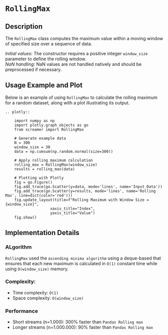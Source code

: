 # `RollingMax`

## Description
The `RollingMax` class computes the maximum value within a moving window of specified size over a sequence of data. 


*Initial values*: The constructor requires a positive integer `window_size` parameter to define the rolling window.  
*NaN handling*: NaN values are not handled natively and should be preprocessed if necessary.

## Usage Example and Plot
Below is an example of using `RollingMax` to calculate the rolling maximum for a random dataset, along with a plot illustrating its output.

```{eval-rst}
.. plotly::

    import numpy as np
    import plotly.graph_objects as go
    from screamer import RollingMax

    # Generate example data
    N = 300
    window_size = 30
    data = np.cumsum(np.random.normal(size=300))

    # Apply rolling maximum calculation
    rolling_max = RollingMax(window_size)
    results = rolling_max(data)

    # Plotting with Plotly
    fig = go.Figure()
    fig.add_trace(go.Scatter(y=data, mode='lines', name='Input Data'))
    fig.add_trace(go.Scatter(y=results, mode='lines', name='Rolling Max', line=dict(color='red')))
    fig.update_layout(title=f"Rolling Maximum with Window Size = {window_size}",
                    xaxis_title="Index",
                    yaxis_title="Value")
    fig.show()
```


## Implementation Details

### ALgorithm

`RollingMax` used the `ascending minima algorithm` using a deque-based that ensures that each new maximum is calculated in `O(1)` constant time while using `O(window_size)` memory. 

### Complexity:

* Time complexity: `O(1)`
* Space complexity: `O(window_size)`

### Performance

* Short streams (n=1.000): 300% faster than `Pandas Rolling max`
* Longer streams (n=1.000.000): 90% faster than `Pandas Rolling max`
